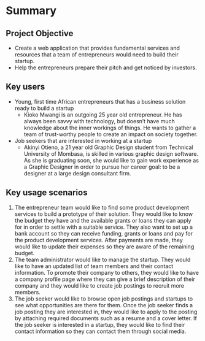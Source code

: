# Summary
## Project Objective
* Create a web application that provides fundamental services and resources that a team of entrepreneurs would need to build their startup.
* Help the entrepreneurs prepare their pitch and get noticed by investors.
## Key users
* Young, first time African entrepreneurs that has a business solution ready to build a startup
    * Kioko Mwangi is an outgoing 25 year old entrepreneur. He has always been savvy with technology, but doesn’t have much knowledge about the inner workings of things. He wants to gather a team of trust-worthy people to create an impact on society together.
* Job seekers that are interested in working at a startup
    * Akinyi Otieno, a 21 year old Graphic Design student from Technical University of Mombasa, is skilled in various graphic design software. As she is graduating soon, she would like to gain work experience as a Graphic Designer in order to pursue her career goal: to be a designer at a large design consultant firm.
## Key usage scenarios
1. The entrepreneur team would like to find some product development services to build a prototype of their solution. They would like to know the budget they have and the available grants or loans they can apply for in order to settle with a suitable service. They also want to set up a bank account so they can receive funding, grants or loans and pay for the product development services. After payments are made, they would like to update their expenses so they are aware of the remaining budget.
2. The team administrator would like to manage the startup. They would like to have an updated list of team members and their contact information. To promote their company to others, they would like to have a company profile page where they can give a brief description of their company and they would like to create job postings to recruit more members.
3. The job seeker would like to browse open job postings and startups to see what opportunities are there for them. Once the job seeker finds a job posting they are interested in, they would like to apply to the posting by attaching required documents such as a resume and a cover letter. If the job seeker is interested in a startup, they would like to find their contact information so they can contact them through social media.
